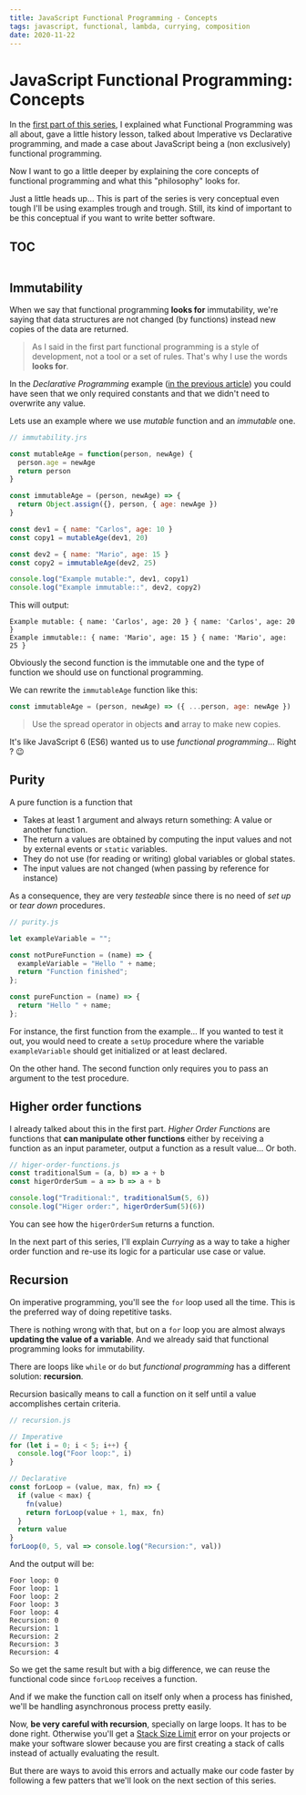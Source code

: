 ```yaml
---
title: JavaScript Functional Programming - Concepts
tags: javascript, functional, lambda, currying, composition
date: 2020-11-22
---
```


# JavaScript Functional Programming: Concepts

In the [first part of this series](/js-functional-programming-intro/), I explained what Functional Programming was all about, gave a little history lesson, talked about Imperative vs Declarative programming, and made a case about JavaScript being a (non exclusively) functional programming.

Now I want to go a little deeper by explaining the core concepts of functional programming and what this "philosophy" looks for.

Just a little heads up... This is part of the series is very conceptual even tough I'll be using examples trough and trough. Still, its kind of important to be this conceptual if you want to write better software.

## TOC

```toc

```

## Immutability

When we say that functional programming **looks for** immutability, we're saying that data structures are not changed (by functions) instead new copies of the data are returned.

> As I said in the first part functional programming is a style of development, not a tool or a set of rules. That's why I use the words **looks for**.

In the _Declarative Programming_ example ([in the previous article](/js-functional-programming-intro/#imperative-vs-declarative-programming)) you could have seen that we only required constants and that we didn't need to overwrite any value.

Lets use an example where we use _mutable_ function and an _immutable_ one.

```javascript
// immutability.jrs

const mutableAge = function(person, newAge) {
  person.age = newAge
  return person
}

const immutableAge = (person, newAge) => {
  return Object.assign({}, person, { age: newAge })
}

const dev1 = { name: "Carlos", age: 10 }
const copy1 = mutableAge(dev1, 20)

const dev2 = { name: "Mario", age: 15 }
const copy2 = immutableAge(dev2, 25)

console.log("Example mutable:", dev1, copy1)
console.log("Example immutable::", dev2, copy2)
```

This will output:

```text
Example mutable: { name: 'Carlos', age: 20 } { name: 'Carlos', age: 20 }
Example immutable:: { name: 'Mario', age: 15 } { name: 'Mario', age: 25 }
```

Obviously the second function is the immutable one and the type of function we should use on functional programming.

We can rewrite the `immutableAge` function like this:

```javascript
const immutableAge = (person, newAge) => ({ ...person, age: newAge })
```

> Use the spread operator in objects **and** array to make new copies.

It's like JavaScript 6 (ES6) wanted us to use _functional programming_... Right ? 😉

## Purity

A pure function is a function that

- Takes at least 1 argument and always return something: A value or another function.
- The return a values are obtained by computing the input values and not by external events or `static` variables.
- They do not use (for reading or writing) global variables or global states.
- The input values are not changed (when passing by reference for instance)

As a consequence, they are very _testeable_ since there is no need of _set up_ or _tear down_ procedures.

```javascript
// purity.js

let exampleVariable = "";

const notPureFunction = (name) => {
  exampleVariable = "Hello " + name;
  return "Function finished";
};

const pureFunction = (name) => {
  return "Hello " + name;
};
```

For instance, the first function from the example... If you wanted to test it out, you would need to create a `setUp` procedure where the variable `exampleVariable` should get initialized or at least declared.

On the other hand. The second function only requires you to pass an argument to the test procedure.

## Higher order functions

I already talked about this in the first part. _Higher Order Functions_ are functions that **can manipulate other functions** either by receiving a function as an input parameter, output a function as a result value... Or both.

```javascript
// higer-order-functions.js
const traditionalSum = (a, b) => a + b
const higerOrderSum = a => b => a + b

console.log("Traditional:", traditionalSum(5, 6))
console.log("Higer order:", higerOrderSum(5)(6))
```

You can see how the `higerOrderSum` returns a function.

In the next part of this series, I'll explain _Currying_ as a way to take a higher order function and re-use its logic for a particular use case or value.

## Recursion

On imperative programming, you'll see the `for` loop used all the time. This is the preferred way of doing repetitive tasks.

There is nothing wrong with that, but on a `for` loop you are almost always **updating the value of a variable**. And we already said that functional programming looks for immutability.

There are loops like `while` or `do` but _functional programming_ has a different solution: **recursion**.

Recursion basically means to call a function on it self until a value accomplishes certain criteria.

```javascript
// recursion.js

// Imperative
for (let i = 0; i < 5; i++) {
  console.log("Foor loop:", i)
}

// Declarative
const forLoop = (value, max, fn) => {
  if (value < max) {
    fn(value)
    return forLoop(value + 1, max, fn)
  }
  return value
}
forLoop(0, 5, val => console.log("Recursion:", val))
```

And the output will be:

```text
Foor loop: 0
Foor loop: 1
Foor loop: 2
Foor loop: 3
Foor loop: 4
Recursion: 0
Recursion: 1
Recursion: 2
Recursion: 3
Recursion: 4
```

So we get the same result but with a big difference, we can reuse the functional code since `forLoop` receives a function.

And if we make the function call on itself only when a process has finished, we'll be handling asynchronous process pretty easily.

Now, **be very careful with recursion**, specially on large loops. It has to be done right. Otherwise you'll get a [Stack Size Limit](https://www.freecodecamp.org/news/understanding-the-javascript-call-stack-861e41ae61d4/) error on your projects or make your software slower because you are first creating a stack of calls instead of actually evaluating the result.

But there are ways to avoid this errors and actually make our code faster by following a few patters that we'll look on the next section of this series.

